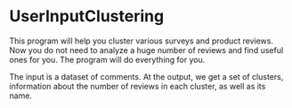 # UserInputClustering

This program will help you cluster various surveys and product reviews. Now you do not need to analyze a huge number of reviews and find useful ones for you. The program will do everything for you.

The input is a dataset of comments. At the output, we get a set of clusters, information about the number of reviews in each cluster, as well as its name.

